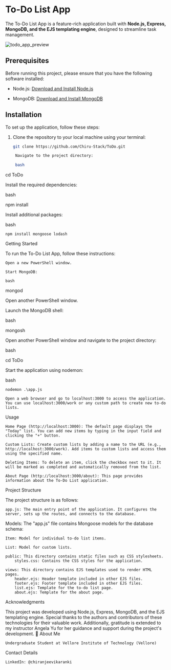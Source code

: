 # To-Do List App

The To-Do List App is a feature-rich application built with **Node.js, Express, MongoDB, and the EJS templating engine**, designed to streamline task management.

![todo_app_preview](https://github.com/Chiru-Stack/ToDo/assets/65329366/3e810143-7dbd-46d5-a21d-1bea26a731dc)

## Prerequisites

Before running this project, please ensure that you have the following software installed:

- Node.js: [Download and Install Node.js](https://nodejs.org/en/download "Node.js Download")

- MongoDB: [Download and Install MongoDB](https://www.mongodb.com/try/download/community "MongoDB Download")

## Installation

To set up the application, follow these steps:

1. Clone the repository to your local machine using your terminal:

   ```bash
   git clone https://github.com/Chiru-Stack/ToDo.git

    Navigate to the project directory:

    bash

cd ToDo

Install the required dependencies:

bash

npm install

Install additional packages:

bash

    npm install mongoose lodash

Getting Started

To run the To-Do List App, follow these instructions:

    Open a new PowerShell window.

    Start MongoDB:

    bash

mongod

Open another PowerShell window.

Launch the MongoDB shell:

bash

mongosh

Open another PowerShell window and navigate to the project directory:

bash

cd ToDo

Start the application using nodemon:

bash

    nodemon .\app.js

    Open a web browser and go to localhost:3000 to access the application. You can use localhost:3000/work or any custom path to create new to-do lists.

Usage

    Home Page (http://localhost:3000): The default page displays the "Today" list. You can add new items by typing in the input field and clicking the "+" button.

    Custom Lists: Create custom lists by adding a name to the URL (e.g., http://localhost:3000/work). Add items to custom lists and access them using the specified name.

    Deleting Items: To delete an item, click the checkbox next to it. It will be marked as completed and automatically removed from the list.

    About Page (http://localhost:3000/about): This page provides information about the To-Do List application.

Project Structure

The project structure is as follows:

    app.js: The main entry point of the application. It configures the server, sets up the routes, and connects to the database.

Models: The "app.js" file contains Mongoose models for the database schema:

    Item: Model for individual to-do list items.

    List: Model for custom lists.

    public: This directory contains static files such as CSS stylesheets.
        styles.css: Contains the CSS styles for the application.

    views: This directory contains EJS templates used to render HTML pages.
        header.ejs: Header template included in other EJS files.
        footer.ejs: Footer template included in other EJS files.
        list.ejs: Template for the to-do list page.
        about.ejs: Template for the about page.

Acknowledgments

This project was developed using Node.js, Express, MongoDB, and the EJS templating engine. Special thanks to the authors and contributors of these technologies for their valuable work. Additionally, gratitude is extended to my instructor Angela Yu for her guidance and support during the project's development.
🚀 About Me

    Undergraduate Student at Vellore Institute of Technology (Vellore)

Contact Details

    LinkedIn: @chiranjeevikaranki
